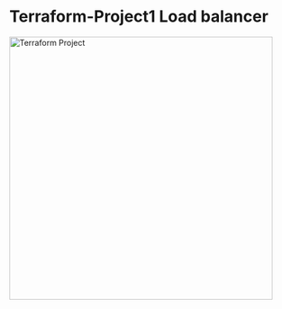 # Terraform-Project1 Load balancer


<img width="467" alt="Terraform Project" src="https://github.com/rkhalid7890/Terraform-Project1/assets/39117847/3fcd2fc5-5ca9-4df5-91ac-81fc06a076b1">
